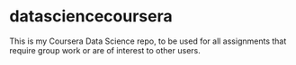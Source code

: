 datasciencecoursera
===================

This is my Coursera Data Science repo, to be used for all assignments that require group work or are of interest to other users.
